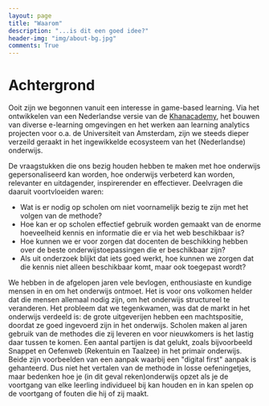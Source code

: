 ```yaml
---
layout: page
title: "Waarom"
description: "...is dit een goed idee?"
header-img: "img/about-bg.jpg"
comments: True
---
```


# Achtergrond
Ooit zijn we begonnen vanuit een interesse in game-based learning. Via het ontwikkelen van een Nederlandse versie van de [Khanacademy](http://www.khanacademy.org), het bouwen van diverse e-learning omgevingen en het werken aan learning analytics projecten voor o.a. de Universiteit van Amsterdam, zijn we steeds dieper verzeild geraakt in het ingewikkelde ecosysteem van het (Nederlandse) onderwijs.

De vraagstukken die ons bezig houden hebben te maken met hoe onderwijs gepersonaliseerd kan worden, hoe onderwijs verbeterd kan worden, relevanter en uitdagender, inspirerender en effectiever. Deelvragen die daaruit voortvloeiden waren:

* Wat is er nodig op scholen om niet voornamelijk bezig te zijn met het volgen van de methode?
* Hoe kan er op scholen effectief gebruik worden gemaakt van de enorme hoeveelheid kennis en informatie die er via het web beschikbaar is?
* Hoe kunnen we er voor zorgen dat docenten de beschikking hebben over de beste onderwijstoepassingen die er beschikbaar zijn?
* Als uit onderzoek blijkt dat iets goed werkt, hoe kunnen we zorgen dat die kennis niet alleen beschikbaar komt, maar ook toegepast wordt?

We hebben in de afgelopen jaren vele bevlogen, enthousiaste en kundige mensen in en om het onderwijs ontmoet. Het is voor ons volkomen helder dat die mensen allemaal nodig zijn, om het onderwijs structureel te veranderen. Het probleem dat we tegenkwamen, was dat de markt in het onderwijs verdeeld is: de grote uitgeverijen hebben een machtspositie, doordat ze goed ingevoerd zijn in het onderwijs. Scholen maken al jaren gebruik van de methodes die zij leveren en voor nieuwkomers is het lastig daar tussen te komen. Een aantal partijen is dat gelukt, zoals bijvoorbeeld Snappet en Oefenweb (Rekentuin en Taalzee) in het primair onderwijs. Beide zijn voorbeelden van een aanpak waarbij een "digital first" aanpak is gehanteerd. Dus niet het vertalen van de methode in losse oefeningetjes, maar bedenken hoe je (in dit geval reken)onderwijs opzet als je de voortgang van elke leerling individueel bij kan houden en in kan spelen op de voortgang of fouten die hij of zij maakt.


